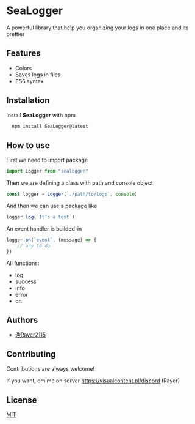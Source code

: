 
# SeaLogger

A powerful library that help you organizing your logs in one place and its prettier


## Features

- Colors
- Saves logs in files
- ES6 syntax


## Installation

Install **SeaLogger** with npm

```bash
  npm install SeaLogger@latest
```
    
## How to use

First we need to import package

```js
import Logger from "sealogger"
```

Then we are defining a class with path and console object

```js
const logger = Logger(`./path/to/logs`, console)
```

And then we can use a package like

```js
logger.log(`It's a test`)
```

An event handler is builded-in

```js
logger.on(`event`, (message) => {
    // any to do
})
```

All functions:
- log
- success
- info
- error
- on

## Authors

- [@Rayer2115](https://www.github.com/Rayer2115)


## Contributing

Contributions are always welcome!

If you want, dm me on server https://visualcontent.pl/discord (Rayer)


## License

[MIT](https://choosealicense.com/licenses/mit/)

